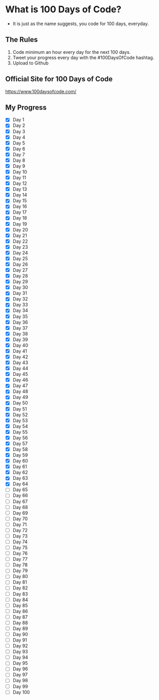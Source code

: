 What is 100 Days of Code?
=========================================================================

- It is just as the name suggests, you code for 100 days, everyday.

The Rules
-----------------------------------------------------------------------

1. Code minimum an hour every day for the next 100 days.
2. Tweet your progress every day with the #100DaysOfCode hashtag.
3. Upload to Github

Official Site for 100 Days of Code
------------------------------------------------------------------------

<https://www.100daysofcode.com/>

My Progress
------------------------------------------------------------------------

- [x] Day 1
- [x] Day 2
- [x] Day 3
- [x] Day 4
- [x] Day 5
- [x] Day 6
- [x] Day 7
- [x] Day 8
- [x] Day 9
- [x] Day 10
- [x] Day 11
- [x] Day 12
- [x] Day 13
- [x] Day 14
- [x] Day 15
- [x] Day 16
- [x] Day 17
- [x] Day 18
- [x] Day 19
- [x] Day 20
- [x] Day 21
- [x] Day 22
- [x] Day 23
- [x] Day 24
- [x] Day 25
- [x] Day 26
- [x] Day 27
- [x] Day 28
- [x] Day 29
- [x] Day 30
- [x] Day 31
- [x] Day 32
- [x] Day 33
- [x] Day 34
- [x] Day 35
- [x] Day 36
- [x] Day 37
- [x] Day 38
- [x] Day 39
- [x] Day 40
- [x] Day 41
- [x] Day 42
- [x] Day 43
- [x] Day 44
- [x] Day 45
- [x] Day 46
- [x] Day 47
- [x] Day 48
- [x] Day 49
- [x] Day 50
- [x] Day 51
- [x] Day 52
- [x] Day 53
- [x] Day 54
- [x] Day 55
- [x] Day 56
- [x] Day 57
- [x] Day 58
- [x] Day 59
- [x] Day 60
- [x] Day 61
- [x] Day 62
- [x] Day 63
- [x] Day 64
- [ ] Day 65
- [ ] Day 66
- [ ] Day 67
- [ ] Day 68
- [ ] Day 69
- [ ] Day 70
- [ ] Day 71
- [ ] Day 72
- [ ] Day 73
- [ ] Day 74
- [ ] Day 75
- [ ] Day 76
- [ ] Day 77
- [ ] Day 78
- [ ] Day 79
- [ ] Day 80
- [ ] Day 81
- [ ] Day 82
- [ ] Day 83
- [ ] Day 84
- [ ] Day 85
- [ ] Day 86
- [ ] Day 87
- [ ] Day 88
- [ ] Day 89
- [ ] Day 90
- [ ] Day 91
- [ ] Day 92
- [ ] Day 93
- [ ] Day 94
- [ ] Day 95
- [ ] Day 96
- [ ] Day 97
- [ ] Day 98
- [ ] Day 99
- [ ] Day 100
